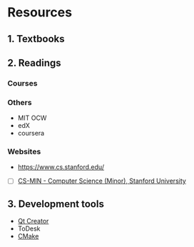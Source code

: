 # Resources

## 1. Textbooks



## 2. Readings

### Courses


### Others

-   MIT OCW
-   edX
-   coursera

### Websites

-   <https://www.cs.stanford.edu/>

-   [ ] [CS-MIN - Computer Science (Minor), Stanford University](https://bulletin.stanford.edu/programs/CS-MIN)

## 3. Development tools

*   [Qt Creator](https://www.qt.io/download-qt-installer)
*   ToDesk
*   [CMake](https://cmake.org/)


